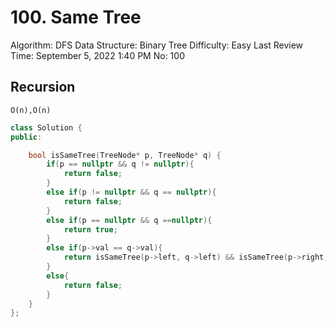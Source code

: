 # 100. Same Tree

Algorithm: DFS
Data Structure: Binary Tree
Difficulty: Easy
Last Review Time: September 5, 2022 1:40 PM
No: 100

## Recursion

`O(n),O(n)`

```cpp
class Solution {
public:

    bool isSameTree(TreeNode* p, TreeNode* q) {
        if(p == nullptr && q != nullptr){
            return false; 
        }
        else if(p != nullptr && q == nullptr){
            return false;
        }
        else if(p == nullptr && q ==nullptr){
            return true;
        }
        else if(p->val == q->val){
            return isSameTree(p->left, q->left) && isSameTree(p->right, q->right);
        }
        else{
            return false;
        }
    }
};
```